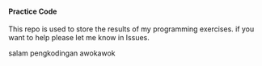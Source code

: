 #### Practice Code

This repo is used to store the results of my programming exercises.
if you want to help please let me know in Issues.

salam pengkodingan awokawok
